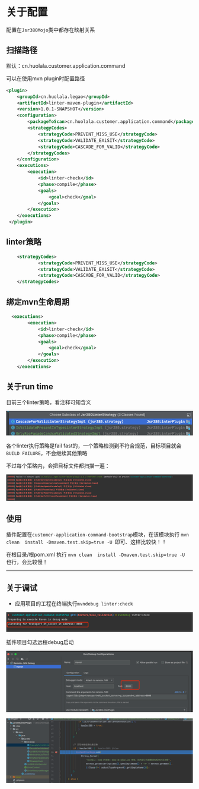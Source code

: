 # 关于配置
配置在`Jsr380Mojo`类中都存在映射关系
## 扫描路径
默认：cn.huolala.customer.application.command

可以在使用mvn plugin时配置路径
```xml
<plugin>
    <groupId>cn.huolala.legao</groupId>
    <artifactId>linter-maven-plugin</artifactId>
    <version>1.0.1-SNAPSHOT</version>
    <configuration>
        <packageToScan>cn.huolala.customer.application.command</packageToScan>
        <strategyCodes>
            <strategyCode>PREVENT_MISS_USE</strategyCode>
            <strategyCode>VALIDATE_EXiSIT</strategyCode>
            <strategyCode>CASCADE_FOR_VALID</strategyCode>
        </strategyCodes>
    </configuration>
    <executions>
        <execution>
            <id>linter-check</id>
            <phase>compile</phase>
            <goals>
                <goal>check</goal>
            </goals>
        </execution>
    </executions>
 </plugin>
```
## linter策略
```xml
    <strategyCodes>
            <strategyCode>PREVENT_MISS_USE</strategyCode>
            <strategyCode>VALIDATE_EXiSIT</strategyCode>
            <strategyCode>CASCADE_FOR_VALID</strategyCode>
    </strategyCodes>

```

## 绑定mvn生命周期
```xml
  <executions>
        <execution>
            <id>linter-check</id>
            <phase>compile</phase>
            <goals>
                <goal>check</goal>
            </goals>
        </execution>
    </executions>
```
## 关于run time
目前三个linter策略，看注释可知含义

![img.png](img.png)

各个linter执行策略是fail fast的，一个策略检测到不符合规范，目标项目就会`BUILD FAILURE`，不会继续其他策略

不过每个策略内，会把目标文件都扫描一遍：

![img_1.png](img_1.png)


## 使用

插件配置在`customer-application-command-bootstrap`模块，在该模块执行 `mvn clean  install -Dmaven.test.skip=true -U `即可、这样比较快！！

在根目录/根pom.xml 执行 `mvn clean  install -Dmaven.test.skip=true -U ` 也行，会比较慢！

***
## 关于调试

* 应用项目的工程在终端执行`mvndebug linter:check`

![img_2.png](img_2.png)

插件项目勾选远程debug启动

![img_3.png](img_3.png)

![img_4.png](img_4.png)


